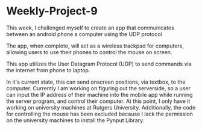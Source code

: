 # Weekly-Project-9
This week, I challenged myself to create an app that communicates between an android phone a computer using the UDP protocol

The app, when complete, will act as a wireless trackpad for computers, allowing users to use their phones to control the mouse on screen.

This app utilizes the User Datagram Protocol (UDP) to send commands via the internet from phone to laptop.

In it's current state, this can send onscreen positions, via textbox, to the computer. Currently I am working on figuring out the serverside, so a user can input the IP address of their machine into the mobile app while running the server program, and control their computer. At this point, I only have it working on university machines at Rutgers University. Additionally, the code for controlling the mouse has been excluded because I lack the permission on the university machines to install the Pynput Library.
